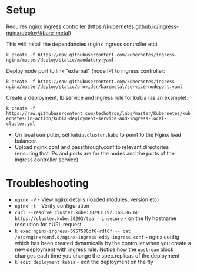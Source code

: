 # Setup

Requires nginx ingress controller (https://kubernetes.github.io/ingress-nginx/deploy/#bare-metal)

This will install the dependancies (nginx ingress controller etc)

`k create -f https://raw.githubusercontent.com/kubernetes/ingress-nginx/master/deploy/static/mandatory.yaml`

Deploy node port to link "external" (node IP) to ingress controller:

`k create -f https://raw.githubusercontent.com/kubernetes/ingress-nginx/master/deploy/static/provider/baremetal/service-nodeport.yaml`

Create a deployment, lb service and ingress rule for kubia (as an example):

`k create -f https://raw.githubusercontent.com/techotron/labs/master/Kubernetes/kubernetes-in-action/kubia-deployment-service-and-ingress-local-cluster.yml`

- On local computer, set `kubia.cluster.kube` to point to the Nginx load balancer.
- Upload nginx.conf and passthrough.conf to relevant directories (ensuring that IPs and ports are for the nodes and the ports of the ingress controller service)

# Troubleshooting

- `nginx -V` - View nginx details (loaded modules, version etc)
- `nginx -t` - Verify configuration
- `curl --resolve cluster.kube:30293:192.168.86.60 https://cluster.kube:30293/tea --insecure` - on the fly hostname resolution for cURL request
- `k exec nginx-ingress-6957586bf6-rdt6f -- cat /etc/nginx/conf.d/nginx-ingress-eddy-ingress.conf` - nginx config which has been created dynamically by the controller when you create a new deployment with ingress rule. Notice how the `upstream` block changes each time you change the spec.replicas of the deployment
- `k edit deployment kubia` - edit the deployment on the fly
